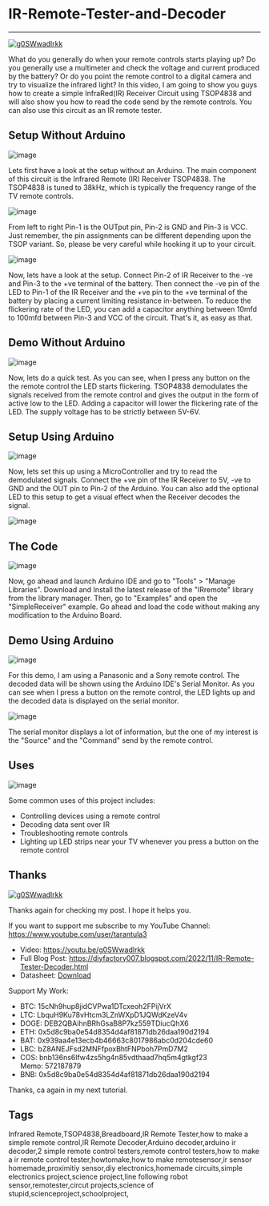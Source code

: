 # IR-Remote-Tester-and-Decoder
----------------

[![g0SWwadlrkk](https://img.youtube.com/vi/g0SWwadlrkk/0.jpg)](https://www.youtube.com/watch?v=g0SWwadlrkk)

What do you generally do when your remote controls starts playing up?
	Do you generally use a multimeter and check the voltage and current produced by the battery?
	Or do you point the remote control to a digital camera and try to visualize the infrared light? 
In this video, I am going to show you guys how to create a simple InfraRed(IR) Receiver Circuit using TSOP4838 and will also show you how to read the code send by the remote controls. You can also use this circuit as an IR remote tester.



Setup Without Arduino 
---------------------

![image](https://blogger.googleusercontent.com/img/b/R29vZ2xl/AVvXsEizyzkYTKO7xy2c91MwYUEZjsLpF7InDchuIhIwzN0KlCxxrMBKBt70j5TE2Z454KfYU50PPYnKmI329lJ6-yqVvcx4ATXuzFSf8B0Um5KvdZqLO8VbCbxNXZJgvC1mZqZrgOZtrJXr0g4YNt1BOyr2AegKvYXJrwNVhGZcvSijqRhRheSF2EeyofeX/w640-h202/5.png)

Lets first have a look at the setup without an Arduino.
The main component of this circuit is the Infrared Remote (IR) Receiver TSOP4838.
The TSOP4838 is tuned to 38kHz, which is typically the frequency range of the TV remote controls. 

![image](https://blogger.googleusercontent.com/img/b/R29vZ2xl/AVvXsEgyxkPYxVjSyKvkm4LnBpKNOrYEOnsDr9iTl0ZLciSiJZQy2N2cjwJrjxVuCIYDl4I71DI4ZSVlTuOQ5QY6x0uDSxs1OOYcsGG5Xe3scZME6Yv6z1hnudUFUucquknjgDk1f5j4IWyih3nl4qBhgzqBuyBsi_KUxIWOS5idurwMl1bXxWTNWOvLnkHZ/w640-h360/6.png)

From left to right Pin-1 is the OUTput pin, Pin-2 is GND and Pin-3 is VCC. Just remember, the pin assignments can be different depending upon the TSOP variant. So, please be very careful while hooking it up to your circuit.

![image](https://blogger.googleusercontent.com/img/b/R29vZ2xl/AVvXsEid2ujx73aqSrrBmo_6dJh3daSOkM_ie0PKGzfFY1i8dYQp8EQVp7gZfNBGqp0ldP8Fz-Ku3KFJak5ZVQsh81BMoJWH2eLcbpcw2GIwNK1SYlhkqW2BtBKRpeupFnOxyekdTqG1R_MhE2yGEiN7ZudF0FqlylfD7Ee6Y_EJvrrptnkWDjiIvHURObSa/w640-h360/7.png)

Now, lets have a look at the setup.
Connect Pin-2 of IR Receiver to the -ve and Pin-3 to the +ve terminal of the battery.
Then connect the -ve pin of the LED to Pin-1 of the IR Receiver and the +ve pin to the +ve terminal of the battery by placing a current limiting resistance in-between.
To reduce the flickering rate of the LED, you can add a capacitor anything between 10mfd to 100mfd between Pin-3 and VCC of the circuit.
That's it, as easy as that.


Demo Without Arduino 
--------------------

![image](https://blogger.googleusercontent.com/img/b/R29vZ2xl/AVvXsEjp4qcEeRPpFu--HUgg4G-NodwZOuqsfni76Z0HMS_QbLYJsNlkYPpx1WLi1V8sE-MoxgpXIwYYWxSdxVyswoYVsBArkUhjDMFHyRPDuE8oj49f-Ch31cexXKxXUqNwL1Fp7xwUwKMN_nPo6BL2IpsyNaa1wLHTFUOBJsEUZnOR_9j_9BFkR2w3zs1t/w640-h360/8.png)

Now, lets do a quick test.
As you can see, when I press any button on the the remote control the LED starts flickering.
TSOP4838 demodulates the signals received from the remote control and gives the output in the form of active low to the LED.
Adding a capacitor will lower the flickering rate of the LED.
The supply voltage has to be strictly between 5V-6V.



Setup Using Arduino
-------------------

![image](https://blogger.googleusercontent.com/img/b/R29vZ2xl/AVvXsEhHJLlcdGbytVvqUcPfhW79NB_m8nOC6dIeP6XZ1r69BSu53_gcWBfFGYg-5IWADjvsmEZ_J6ltSTnj-XeBiLts_K6C070zxBxqNA4oQMyVe4arLNGt6xTXSVTVLFDZrkdhfIRBZpQdyEqAhlbsWFGNrzc-X1e6gAHC6KGxAKImU2HbMnCS1vL0UXnD/w640-h202/9.png)

Now, lets set this up using a MicroController and try to read the demodulated signals.
Connect the +ve pin of the IR Receiver to 5V, -ve to GND and the OUT pin to Pin-2 of the Arduino.
You can also add the optional LED to this setup to get a visual effect when the Receiver decodes the signal. 

![image](https://blogger.googleusercontent.com/img/b/R29vZ2xl/AVvXsEhbJqpe_Pu-w3R9mozaTmhkz30c5GTkQJ9DKn90SGBSzwx4mUuyEn4r_aAwCXHMLgiAihSYjk-KKbrBvzyXpSEfcV16DZALZZWHiebGoGtyJgfvm_yYzXJSEpoaVWHvDzZWnmPHRI4_14SQgQJzVGkejG76g9cnX_FPX8WQ2aJhMsAgsS6NaAuVdl7i/w640-h360/11.png)



The Code
--------

![image](https://blogger.googleusercontent.com/img/b/R29vZ2xl/AVvXsEhz97Ab2aMn4dYQYf3qIDXrPwEkwUxVlhpEnuXGRFCSuyGWQI8Hvu8Qlc9rmfTFkRvQVpnhmN5uIZVqlLB2tv5NbSxvhTq-Z5r0pqUsSQemeiTA4GIrJQpscCvFoBgzGV6BgU88QXoixHERI6uJW7BZ1Jc_GVl4aRne2Uoa2ld-jjdBtVPpD7rsGnCD/w640-h360/12.png)

Now, go ahead and launch Arduino IDE and go to "Tools" > "Manage Libraries".
Download and Install the latest release of the "IRremote" library from the library manager.
Then, go to "Examples" and open the "SimpleReceiver" example. Go ahead and load the code without making any modification to the Arduino Board.


Demo Using Arduino
------------------

![image](https://blogger.googleusercontent.com/img/b/R29vZ2xl/AVvXsEgG9osT50Z2OLq6M6YGASjTk-srPeCz9uV5VGc-Y-rm20EnQTAKQwuMVjdKE8vtioGsLY9J3K99VpTiJnZWs60vNwjqpeJF4IdvqbxgS4Ox8nUjgUE4EQmKlboOHmxpjDXlB8bPQ9JeKc_uY7MiW76e4p4HBTsMz24X5UlhEUzvP8-5b8tUnwgPRulJ/w640-h360/13.png)

For this demo, I am using a Panasonic and a Sony remote control. The decoded data will be shown using the Arduino IDE's Serial Monitor.
As you can see when I press a button on the remote control, the LED lights up and the decoded data is displayed on the serial monitor.

![image](https://blogger.googleusercontent.com/img/b/R29vZ2xl/AVvXsEhEAkXf7GaonI94QAlFt0d2j3O6TcVtUhMO2sAedyTuXoflHMHfll6hMr74OrdU1oeLkByU9VLPkfdB4Bw1bxcnBEz0ExJ0-oXDfFpp5VyVrd-lTgKDwaf_c4TVyvmXnbu3qY_M7PMV6KyJz0XKEGoR6eUP6nw2aTG9oth7WleANrAtKe8zrzyBkREy/w640-h360/14.png)

The serial monitor displays a lot of information, but the one of my interest is the "Source" and the "Command" send by the remote control.




Uses
----

![image](https://blogger.googleusercontent.com/img/b/R29vZ2xl/AVvXsEhscaa4JHL2_5DfbBguF3qQKIAiQ_pdLPQq2S2uchXcfI_dEwrTH3LWmcR1_ezaY79JSudPVMjycF0cWqFcVMi8ljk_ysSL5pU3Ha5zWwjqTglF3TmGmBpFpWcd8kXB1w5U6B7dz--TMl-RRVeWqsHsixm6WeEFYqN2MXAEeF2OltYCk5UJyi4V2Rl0/w640-h360/15.png)

Some common uses of this project includes:
*	Controlling devices using a remote control
*	Decoding data sent over IR
*	Troubleshooting remote controls 
*	Lighting up LED strips near your TV whenever you press a button on the remote control



Thanks
------

[![g0SWwadlrkk](https://img.youtube.com/vi/g0SWwadlrkk/0.jpg)](https://www.youtube.com/watch?v=g0SWwadlrkk)

Thanks again for checking my post. I hope it helps you.

If you want to support me subscribe to my YouTube Channel: https://www.youtube.com/user/tarantula3

* Video: https://youtu.be/g0SWwadlrkk
* Full Blog Post: https://diyfactory007.blogspot.com/2022/11/IR-Remote-Tester-Decoder.html
* Datasheet: [Download](https://github.com/tarantula3/IR-Remote-Tester-and-Decoder/blob/main/Datasheet-tsop48.pdf) 


Support My Work:
* BTC:  15cNh9hup8jidCVPwa1DTcxeoh2FPijVrX
* LTC:  LbquH9Ku78vHtcm3LZnWXpD1JQWdKzeV4v
* DOGE: DEB2QBAihnBRhGsaB8P7kz559TDiucQhX6
* ETH:  0x5d8c9ba0e54d8354d4af81871db26daa190d2194
* BAT:  0x939aa4e13ecb4b46663c8017986abc0d204cde60
* LBC:  bZ8ANEJFsd2MNFfpoxBhtFNPboh7PmD7M2
* COS:  bnb136ns6lfw4zs5hg4n85vdthaad7hq5m4gtkgf23 Memo: 572187879
* BNB:  0x5d8c9ba0e54d8354d4af81871db26daa190d2194


Thanks, ca again in my next tutorial.



Tags
----
Infrared Remote,TSOP4838,Breadboard,IR Remote Tester,how to make a simple remote control,IR Remote Decoder,Arduino decoder,arduino ir decoder,2 simple remote control testers,remote control testers,how to make a ir remote control tester,howtomake,how to make remotesensor,ir sensor homemade,proximitiy sensor,diy electronics,homemade circuits,simple electronics project,science project,line following robot sensor,remotester,circut projects,science of stupid,scienceproject,schoolproject,


